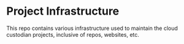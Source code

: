 

# Project Infrastructure


This repo contains various infrastructure used to maintain the cloud custodian projects,
inclusive of repos, websites, etc.




